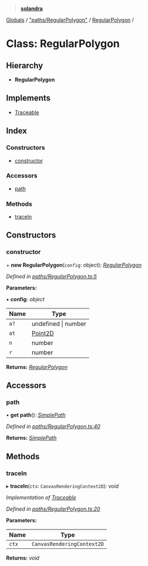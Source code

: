 > **[solandra](../README.md)**

[Globals](../README.md) / ["paths/RegularPolygon"](../modules/_paths_regularpolygon_.md) / [RegularPolygon](_paths_regularpolygon_.regularpolygon.md) /

# Class: RegularPolygon

## Hierarchy

* **RegularPolygon**

## Implements

* [Traceable](../interfaces/_paths_index_.traceable.md)

## Index

### Constructors

* [constructor](_paths_regularpolygon_.regularpolygon.md#constructor)

### Accessors

* [path](_paths_regularpolygon_.regularpolygon.md#path)

### Methods

* [traceIn](_paths_regularpolygon_.regularpolygon.md#tracein)

## Constructors

###  constructor

\+ **new RegularPolygon**(`config`: object): *[RegularPolygon](_paths_regularpolygon_.regularpolygon.md)*

*Defined in [paths/RegularPolygon.ts:5](https://github.com/jamesporter/solandra/blob/511cfc3/src/lib/paths/RegularPolygon.ts#L5)*

**Parameters:**

▪ **config**: *object*

Name | Type |
------ | ------ |
`a?` | undefined \| number |
`at` | [Point2D](../modules/_types_sol_.md#point2d) |
`n` | number |
`r` | number |

**Returns:** *[RegularPolygon](_paths_regularpolygon_.regularpolygon.md)*

## Accessors

###  path

• **get path**(): *[SimplePath](_paths_simplepath_.simplepath.md)*

*Defined in [paths/RegularPolygon.ts:40](https://github.com/jamesporter/solandra/blob/511cfc3/src/lib/paths/RegularPolygon.ts#L40)*

**Returns:** *[SimplePath](_paths_simplepath_.simplepath.md)*

## Methods

###  traceIn

▸ **traceIn**(`ctx`: `CanvasRenderingContext2D`): *void*

*Implementation of [Traceable](../interfaces/_paths_index_.traceable.md)*

*Defined in [paths/RegularPolygon.ts:20](https://github.com/jamesporter/solandra/blob/511cfc3/src/lib/paths/RegularPolygon.ts#L20)*

**Parameters:**

Name | Type |
------ | ------ |
`ctx` | `CanvasRenderingContext2D` |

**Returns:** *void*